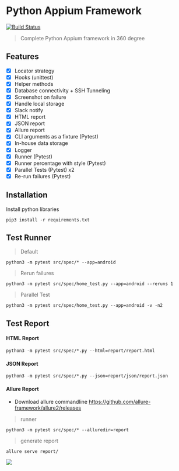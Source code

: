 # Python Appium Framework
[![Build Status](https://travis-ci.org/prashanth-sams/python-appium-framework.svg?branch=master)](https://travis-ci.org/prashanth-sams/python-appium-framework)
> Complete Python Appium framework in 360 degree 

## Features
- [x] Locator strategy
- [x] Hooks (unittest)
- [x] Helper methods
- [x] Database connectivity + SSH Tunneling
- [x] Screenshot on failure
- [x] Handle local storage
- [x] Slack notify
- [x] HTML report
- [x] JSON report
- [x] Allure report
- [x] CLI arguments as a fixture (Pytest)
- [x] In-house data storage
- [x] Logger
- [x] Runner (Pytest)
- [x] Runner percentage with style (Pytest)
- [x] Parallel Tests (Pytest) x2
- [x] Re-run failures (Pytest)

## Installation
Install python libraries

    pip3 install -r requirements.txt

## Test Runner
> Default
```shell script
python3 -m pytest src/spec/* --app=android
```
> Rerun failures
```shell script
python3 -m pytest src/spec/home_test.py --app=android --reruns 1
```
> Parallel Test
```shell script
python3 -m pytest src/spec/home_test.py --app=android -v -n2
```

## Test Report
#### HTML Report
    python3 -m pytest src/spec/*.py --html=report/report.html
#### JSON Report
    python3 -m pytest src/spec/*.py --json=report/json/report.json
#### Allure Report
- Download allure commandline 
https://github.com/allure-framework/allure2/releases

> runner
```
python3 -m pytest src/spec/* --alluredir=report
```
>  generate report
```
allure serve report/
```

![](https://i.imgur.com/q4rKprd.png)